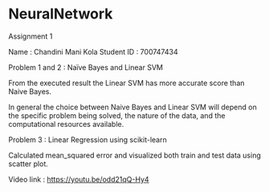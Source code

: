 # NeuralNetwork
Assignment 1

Name : Chandini Mani Kola
Student ID : 700747434

Problem 1 and 2 : Naïve Bayes and Linear SVM

From the executed result the Linear SVM has more accurate score than Naive Bayes.

In general the choice between Naive Bayes and Linear SVM will depend on the specific problem being solved, the nature of the data, and the computational resources available.

Problem 3 : Linear Regression using scikit-learn

Calculated mean_squared error and visualized both train and test data using scatter plot.

Video link : https://youtu.be/odd21qQ-Hy4

